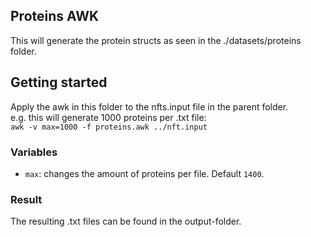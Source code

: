 ## Proteins AWK
This will generate the protein structs as seen in the ./datasets/proteins folder.

## Getting started
Apply the awk in this folder to the nfts.input file in the parent folder.
</br>e.g. this will generate 1000 proteins per .txt file:
</br>`awk -v max=1000 -f proteins.awk ../nft.input`

### Variables

- `max`: changes the amount of proteins per file. Default `1400`.

### Result
The resulting .txt files can be found in the output-folder.
